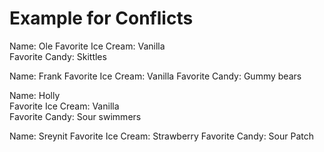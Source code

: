 # Example for Conflicts

Name: Ole 
Favorite Ice Cream: Vanilla  
Favorite Candy: Skittles 

Name:  Frank
Favorite Ice Cream:  Vanilla
Favorite Candy:  Gummy bears

Name:  Holly  
Favorite Ice Cream:  Vanilla  
Favorite Candy:  Sour swimmers  

Name: Sreynit
Favorite Ice Cream: Strawberry
Favorite Candy: Sour Patch
